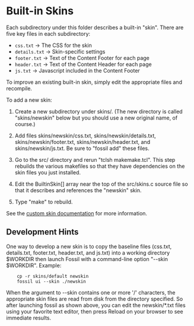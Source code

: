 Built-in Skins
==============

Each subdirectory under this folder describes a built-in "skin".
There are five key files in each subdirectory:

  * `css.txt`	&rarr; The CSS for the skin
  * `details.txt` &rarr; Skin-specific settings
  * `footer.txt` &rarr; Text of the Content Footer for each page
  * `header.txt` &rarr; Text of the Content Header for each page
  * `js.txt` &rarr; Javascript included in the Content Footer

To improve an existing built-in skin, simply edit the appropriate
files and recompile.

To add a new skin:

   1.   Create a new subdirectory under skins/.  (The new directory is
        called "skins/newskin" below but you should use a new original
        name, of course.)

   2.   Add files skins/newskin/css.txt, skins/newskin/details.txt,
        skins/newskin/footer.txt, skins/newskin/header.txt, and
        skins/newskin/js.txt. Be sure to "fossil add" these files.

   3.   Go to the src/ directory and rerun "tclsh makemake.tcl".  This
        step rebuilds the various makefiles so that they have dependencies
        on the skin files you just installed.

   4.   Edit the BuiltinSkin[] array near the top of the src/skins.c source
        file so that it describes and references the "newskin" skin.

   5.   Type "make" to rebuild.

See the [custom skin documentation](/doc/$CURRENT/www/customskin.md) for
more information.

Development Hints
-----------------

One way to develop a new skin is to copy the baseline files (css.txt,
details.txt, footer.txt, header.txt, and js.txt) into a working 
directory $WORKDIR then launch Fossil with a command-line option 
"--skin $WORKDIR".  Example:

        cp -r skins/default newskin
        fossil ui --skin ./newskin

When the argument to --skin contains one or more '/' characters, the
appropriate skin files are read from disk from the directory specified.
So after launching fossil as shown above, you can edit the newskin/*.txt
files using your favorite text editor, then press Reload on your browser
to see immediate results.
